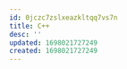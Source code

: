 ```yaml
---
id: 0jczc7zslxeazkltqq7vs7n
title: C++
desc: ''
updated: 1698021727249
created: 1698021727249
---
```

